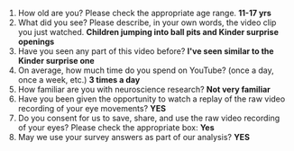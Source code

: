 1. How old are you? Please check the appropriate age range. **11-17 yrs**  
2. What did you see? Please describe, in your own words, the video clip you just watched. **Children jumping into ball pits and Kinder surprise openings**  
3. Have you seen any part of this video before? **I've seen similar to the Kinder surprise one**  
4. On average, how much time do you spend on YouTube? (once a day, once a week, etc.) **3 times a day**  
5. How familiar are you with neuroscience research? **Not very familiar**  
6. Have you been given the opportunity to watch a replay of the raw video recording of your eye movements? **YES**  
7. Do you consent for us to save, share, and use the raw video recording of your eyes? Please check the appropriate box: **Yes**  
8. May we use your survey answers as part of our analysis? **YES**  
